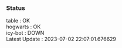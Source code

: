 ### Status


table : OK  
hogwarts : OK  
icy-bot : DOWN  
Latest Update : 2023-07-02 22:07:01.676629
